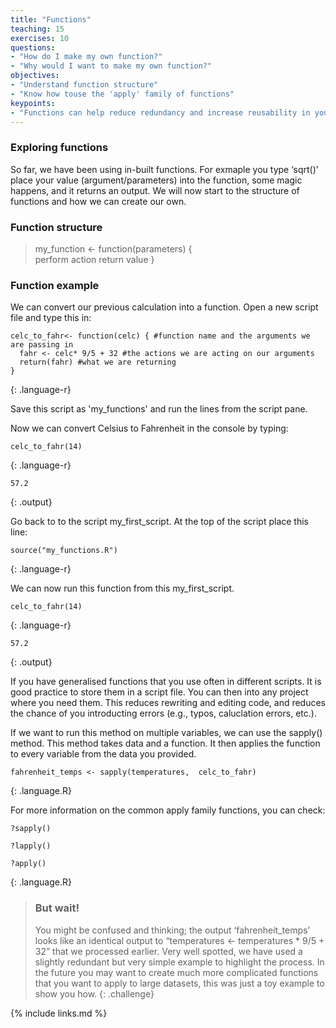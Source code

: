 ```yaml
---
title: "Functions"
teaching: 15
exercises: 10
questions:
- "How do I make my own function?"
- "Why would I want to make my own function?" 
objectives:
- "Understand function structure"
- "Know how touse the 'apply' family of functions"
keypoints:
- "Functions can help reduce redundancy and increase reusability in your code"
---
```


### Exploring functions

So far, we have been using in-built functions. For exmaple you type ‘sqrt()’ place your value (argument/parameters) into the function, some magic happens, and it returns an output. We will now start to the structure of functions and how we can create our own.  

### Function structure 

> my_function <- function(parameters) {     
> perform action
> return value
> }

### Function example

We can convert our previous calculation into a function. Open a new script file and type this in: 

```
celc_to_fahr<- function(celc) { #function name and the arguments we are passing in 
  fahr <- celc* 9/5 + 32 #the actions we are acting on our arguments 
  return(fahr) #what we are returning 
} 
```
{: .language-r}

Save this script as 'my_functions' and run the lines from the script pane.

Now we can convert Celsius to Fahrenheit in the console by typing:

```
celc_to_fahr(14) 
```
{: .language-r}

```
57.2
```
{: .output}

Go back to to the script my_first_script. At the top of the script place this line:

```
source("my_functions.R") 
```
{: .language-r}

We can now run this function from this my_first_script.

```
celc_to_fahr(14) 
```
{: .language-r}

```
57.2
```
{: .output}

If you have generalised functions that you use often in different scripts. It is good practice to store them in a script file. You can then into any project where you need them. This reduces rewriting and editing code, and reduces the chance of you introducting errors (e.g., typos, caluclation errors, etc.).

If we want to run this method on multiple variables, we can use the sapply() method. This method takes data and a function. It then applies the function to every variable from the data you provided. 

```
fahrenheit_temps <- sapply(temperatures,  celc_to_fahr) 
```
{: .language.R}

For more information on the common apply family functions, you can check: 

```
?sapply()  

?lapply() 

?apply() 
```
{: .language.R}

> ### But wait! 
>You might be confused and thinking; the output ‘fahrenheit_temps’ looks like an identical output to “temperatures <- temperatures * 9/5 + 32” that we processed earlier. Very well spotted, we have used a slightly redundant but very simple example to highlight the process. In the future you may want to create much more complicated functions that you want to apply to large datasets, this was just a toy example to show you how. 
{: .challenge}



{% include links.md %}
